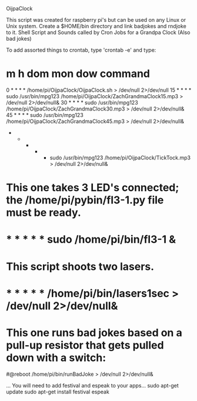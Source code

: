 OijpaClock

This script was created for raspberry pi's but can be used on any Linux or Unix system.
Create a $HOME/bin directory and link badjokes and rndjoke to it.
Shell Script and Sounds called by Cron Jobs for a Grandpa Clock (Also bad jokes)

To add assorted things to crontab, type 'crontab -e' and type:
# m h  dom mon dow   command
0 * * * * /home/pi/OijpaClock/OijpaClock.sh > /dev/null 2>/dev/null
15  *  *  *  *  sudo /usr/bin/mpg123 /home/pi/OijpaClock/ZachGrandmaClock15.mp3 > /dev/null 2>/dev/null&
30  *  *  *  *  sudo /usr/bin/mpg123 /home/pi/OijpaClock/ZachGrandmaClock30.mp3 > /dev/null 2>/dev/null&
45  *  *  *  *  sudo /usr/bin/mpg123 /home/pi/OijpaClock/ZachGrandmaClock45.mp3 > /dev/null 2>/dev/null&
*  *  *  *  *  sudo /usr/bin/mpg123 /home/pi/OijpaClock/TickTock.mp3 > /dev/null 2>/dev/null&

# This one takes 3 LED's connected; the /home/pi/pybin/fl3-1.py file must be ready.
# *  *  *  *  *  sudo /home/pi/bin/fl3-1 &
# This script shoots two lasers.
# *  *  *  *  *  /home/pi/bin/lasers1sec > /dev/null 2>/dev/null&
# This one runs bad jokes based on a pull-up resistor that gets pulled down with a switch:
#@reboot /home/pi/bin/runBadJoke > /dev/null 2>/dev/null&

...
You will need to add festival and espeak to your apps...
sudo apt-get update
sudo apt-get install festival espeak

